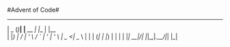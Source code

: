 #Advent of Code#

 ____  _     _           _     _     
|  _ \(_)___| |__   __ _| |__ | |__  
| |_) | / __| '_ \ / _` | '_ \| '_ \ 
|  _ <| \__ \ | | | (_| | |_) | | | |
|_| \_\_|___/_| |_|\__,_|_.__/|_| |_|
                                     
